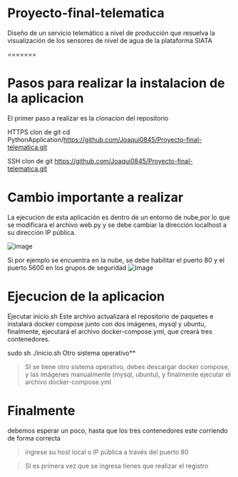 # Proyecto-final-telematica
Diseño de un servicio telemático a nivel de producción que resuelva la visualización de los sensores de nivel de agua de la plataforma SIATA 


=======
# Pasos para realizar la instalacion de la aplicacion
El primer paso a realizar es la clonacion del repositorio

HTTPS
clon de git 
cd PythonApplication/https://github.com/Joaqui0845/Proyecto-final-telematica.git

SSH
clon de git https://github.com/Joaqui0845/Proyecto-final-telematica.git

# Cambio importante a realizar

 La ejecucion de esta aplicación es dentro de un entorno de nube,por lo que se modificara el archivo web.py y se debe cambiar la dirección localhost a su dirección IP pública.
 
 ![image](https://github.com/Joaqui0845/Proyecto-final-telematica/assets/116990982/756df952-b7f8-4b96-84d8-a00731cad125)

 Si por ejemplo se encuentra en la  nube, se debe habilitar el puerto 80 y el puerto 5600 en los grupos de seguridad
 ![image](https://github.com/Joaqui0845/Proyecto-final-telematica/assets/116990982/1ba126a1-baff-402b-8534-09ab38bea22d)

# Ejecucion de la aplicacion

Ejecutar inicio.sh
Este archivo actualizará el repositorio de paquetes e instalará docker compose junto con dos imágenes, mysql y ubuntu, finalmente, ejecutará el archivo docker-compose.yml, que creará tres contenedores.

 sudo sh ./inicio.sh
Otro sistema operativo**
> SI se tiene otro sistema operativo, debes descargar docker
> compose, y las imágenes manualmente (mysql, ubuntu), y finalmente ejecutar el archivo
> docker-compose.yml
# Finalmente
debemos esperar un poco, hasta que los tres contenedores este corriendo de forma correcta
> ingrese su host local o IP pública a través del puerto 80

> SI es primera vez que se ingresa tienes que realizar el registro

